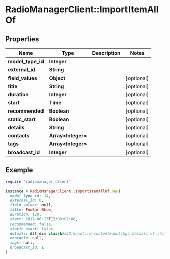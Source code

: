 # RadioManagerClient::ImportItemAllOf

## Properties

| Name | Type | Description | Notes |
| ---- | ---- | ----------- | ----- |
| **model_type_id** | **Integer** |  |  |
| **external_id** | **String** |  |  |
| **field_values** | **Object** |  | [optional] |
| **title** | **String** |  | [optional] |
| **duration** | **Integer** |  | [optional] |
| **start** | **Time** |  | [optional] |
| **recommended** | **Boolean** |  | [optional] |
| **static_start** | **Boolean** |  | [optional] |
| **details** | **String** |  | [optional] |
| **contacts** | **Array&lt;Integer&gt;** |  | [optional] |
| **tags** | **Array&lt;Integer&gt;** |  | [optional] |
| **broadcast_id** | **Integer** |  | [optional] |

## Example

```ruby
require 'radiomanager_client'

instance = RadioManagerClient::ImportItemAllOf.new(
  model_type_id: 14,
  external_id: 0,
  field_values: null,
  title: FooBar Show,
  duration: 120,
  start: 2017-06-23T12:00+02:00,
  recommended: false,
  static_start: false,
  details: &lt;div class&#x3D;&quot;rm-content&quot;&gt;Details of item&lt;/div&gt;\n,
  contacts: null,
  tags: null,
  broadcast_id: 1
)
```

